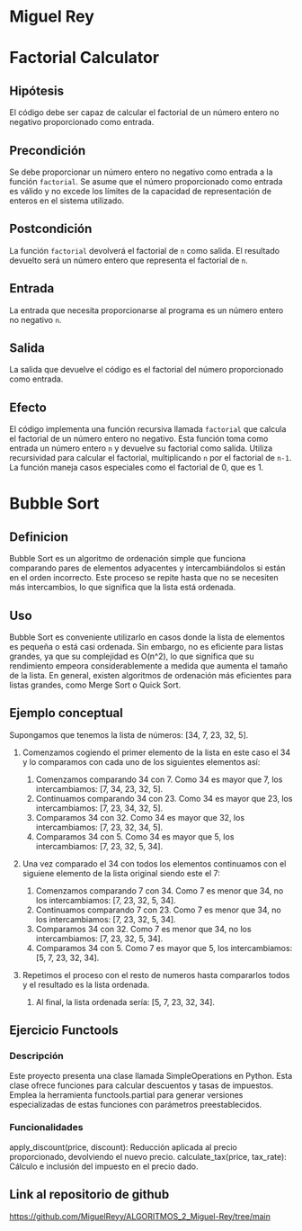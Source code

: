 # Miguel Rey

# Factorial Calculator

## Hipótesis

El código debe ser capaz de calcular el factorial de un número entero no negativo proporcionado como entrada.

## Precondición

Se debe proporcionar un número entero no negativo como entrada a la función `factorial`. Se asume que el número proporcionado como entrada es válido y no excede los límites de la capacidad de representación de enteros en el sistema utilizado.

## Postcondición

La función `factorial` devolverá el factorial de `n` como salida. El resultado devuelto será un número entero que representa el factorial de `n`.

## Entrada

La entrada que necesita proporcionarse al programa es un número entero no negativo `n`.

## Salida

La salida que devuelve el código es el factorial del número proporcionado como entrada.

## Efecto

El código implementa una función recursiva llamada `factorial` que calcula el factorial de un número entero no negativo. Esta función toma como entrada un número entero `n` y devuelve su factorial como salida. Utiliza recursividad para calcular el factorial, multiplicando `n` por el factorial de `n-1`. La función maneja casos especiales como el factorial de 0, que es 1.

# Bubble Sort

## Definicion 

Bubble Sort es un algoritmo de ordenación simple que funciona comparando pares de elementos adyacentes y intercambiándolos si están en el orden incorrecto. Este proceso se repite hasta que no se necesiten más intercambios, lo que significa que la lista está ordenada.

## Uso

Bubble Sort es conveniente utilizarlo en casos donde la lista de elementos es pequeña o está casi ordenada. Sin embargo, no es eficiente para listas grandes, ya que su complejidad es O(n^2), lo que significa que su rendimiento empeora considerablemente a medida que aumenta el tamaño de la lista. En general, existen algoritmos de ordenación más eficientes para listas grandes, como Merge Sort o Quick Sort.

## Ejemplo conceptual

Supongamos que tenemos la lista de números: [34, 7, 23, 32, 5].

1. Comenzamos cogiendo el primer elemento de la lista en este caso el 34 y lo comparamos con cada uno de los siguientes elementos así: 

    1. Comenzamos comparando 34 con 7. Como 34 es mayor que 7, los intercambiamos: [7, 34, 23, 32, 5].
    2. Continuamos comparando 34 con 23. Como 34 es mayor que 23, los intercambiamos: [7, 23, 34, 32, 5].
    3. Comparamos 34 con 32. Como 34 es mayor que 32, los intercambiamos: [7, 23, 32, 34, 5].
    4. Comparamos 34 con 5. Como 34 es mayor que 5, los intercambiamos: [7, 23, 32, 5, 34].

2.  Una vez comparado el 34 con todos los elementos continuamos con el siguiene elemento de la lista original siendo este el 7:

    1. Comenzamos comparando 7 con 34. Como 7 es menor que 34, no los intercambiamos: [7, 23, 32, 5, 34].
    2. Continuamos comparando 7 con 23. Como 7 es menor que 34, no los intercambiamos: [7, 23, 32, 5, 34].
    3. Comparamos 34 con 32. Como 7 es menor que 34, no los intercambiamos: [7, 23, 32, 5, 34].
    4. Comparamos 34 con 5. Como 7 es mayor que 5, los intercambiamos: [5, 7, 23, 32, 34].

3. Repetimos el proceso con el resto de numeros hasta compararlos todos y el resultado es la lista ordenada.
    1. Al final, la lista ordenada sería: [5, 7, 23, 32, 34].
  
## Ejercicio Functools
### Descripción
Este proyecto presenta una clase llamada SimpleOperations en Python. Esta clase ofrece funciones para calcular descuentos y tasas de impuestos. Emplea la herramienta functools.partial para generar versiones especializadas de estas funciones con parámetros preestablecidos.

### Funcionalidades
apply_discount(price, discount): Reducción aplicada al precio proporcionado, devolviendo el nuevo precio.
calculate_tax(price, tax_rate): Cálculo e inclusión del impuesto en el precio dado.

## Link al repositorio de github
https://github.com/MiguelReyy/ALGORITMOS_2_Miguel-Rey/tree/main
